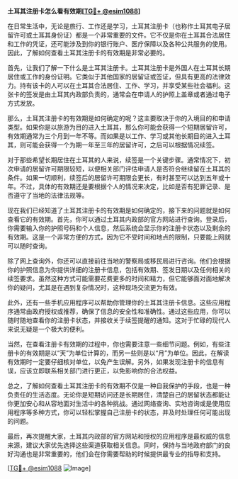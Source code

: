 **土耳其注册卡怎么看有效期[[TG💪+ @esim1088](https://t.me/s/esim1088)]**

在日常生活中，无论是旅行、工作还是学习，土耳其注册卡（也称作土耳其电子居留许可或土耳其身份证）都是一个非常重要的文件。它不仅是你在土耳其合法居住和工作的凭证，还可能涉及到你的银行账户、医疗保障以及各种公共服务的使用。因此，了解如何查看土耳其注册卡的有效期是非常必要的。

首先，让我们了解一下什么是土耳其注册卡。土耳其注册卡是外国人在土耳其长期居住或工作的身份证明。它类似于其他国家的居留证或签证，但具有更高的法律效力。持有该卡的人可以在土耳其合法居住、工作、学习，并享受某些社会福利。这张卡的签发是由土耳其内政部负责的，通常会在申请人的护照上盖章或者通过电子方式发放。

那么，土耳其注册卡的有效期是如何确定的呢？这主要取决于你的入境目的和申请类型。如果你是以旅游为目的进入土耳其，那么你可能会获得一个短期居留许可，有效期通常为三个月到一年不等。而如果是以工作、学习或其他长期目的进入土耳其，则可能会获得一个为期一年至三年的居留许可，之后可以根据情况续签。

对于那些希望长期居住在土耳其的人来说，续签是一个关键步骤。通常情况下，初次申请的居留许可期限较短，以便相关部门评估申请人是否符合继续留在土耳其的条件。如果一切顺利，续签后的居留许可期限会更长，有时甚至可以达到五年或十年。不过，具体的有效期还是要根据个人的情况来决定，比如是否有犯罪记录、是否遵守了当地的法律法规等。

现在我们已经知道了土耳其注册卡的有效期是如何确定的，接下来的问题就是如何查看它的有效期。首先，你可以通过土耳其内政部的官方网站进行查询。登录后，你需要输入你的护照号码和个人信息，然后系统会显示你的注册卡状态以及剩余的有效期。这是一个非常方便的方式，因为它不受时间和地点的限制，只要能上网就可以随时查询。

除了网上查询外，你还可以直接前往当地的警察局或移民局进行咨询。他们会根据你的护照信息为你提供详细的注册卡信息，包括有效期、签发日期以及任何相关的续签要求。虽然这种方式可能需要花费更多的时间和精力，但它能够面对面地解决你的疑问，尤其是在遇到复杂情况时，这种现场交流更为有效。

此外，还有一些手机应用程序可以帮助你管理你的土耳其注册卡信息。这些应用程序通常由政府授权或推荐，确保了信息的安全性和准确性。通过这些应用，你可以随时随地查看你的注册卡状态，并接收关于续签提醒的通知。这对于忙碌的现代人来说无疑是一个极大的便利。

当然，在查看注册卡有效期的过程中，你也需要注意一些细节问题。例如，有些注册卡的有效期是以“天”为单位计算的，而另一些则是以“月”为单位。因此，在解读有效期时一定要仔细核对单位，以免产生误解。另外，如果发现注册卡的信息有误，应该立即联系相关部门进行更正，以免影响你的合法权益。

总之，了解如何查看土耳其注册卡的有效期不仅是一种自我保护的手段，也是一种负责任的生活态度。无论你是短期访问还是长期居住，清楚自己的居留状态都能让你更加安心和从容地面对生活中的各种挑战。通过网络查询、实地咨询或是使用应用程序等多种方式，你可以轻松掌握自己注册卡的状态，并及时处理任何可能出现的问题。

最后，再次提醒大家，土耳其内政部的官方网站和授权的应用程序是最权威的信息来源，建议大家优先选择这些渠道获取相关信息。同时，保持与当地政府部门的良好沟通也是非常重要的，他们会在你需要帮助的时候提供最专业的指导和支持。

[[TG💪+ @esim1088](https://t.me/s/esim1088) ![Image](https://i.postimg.cc/4NQfJmqS/Snipaste-2025-05-13-00-14-12.png)]